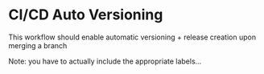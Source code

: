 # CI/CD Auto Versioning

This workflow should enable automatic versioning + release creation upon merging a branch

Note: you have to actually include the appropriate labels...
